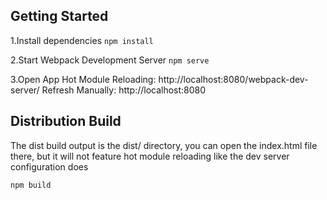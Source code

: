 ## Getting Started

1.Install dependencies
`npm install`

2.Start Webpack Development Server
`npm serve`

3.Open App
Hot Module Reloading: http://localhost:8080/webpack-dev-server/
Refresh Manually: http://localhost:8080


## Distribution Build
The dist build output is the dist/ directory, you can open the index.html file
there, but it will not feature hot module reloading like the dev server configuration does

`npm build`
